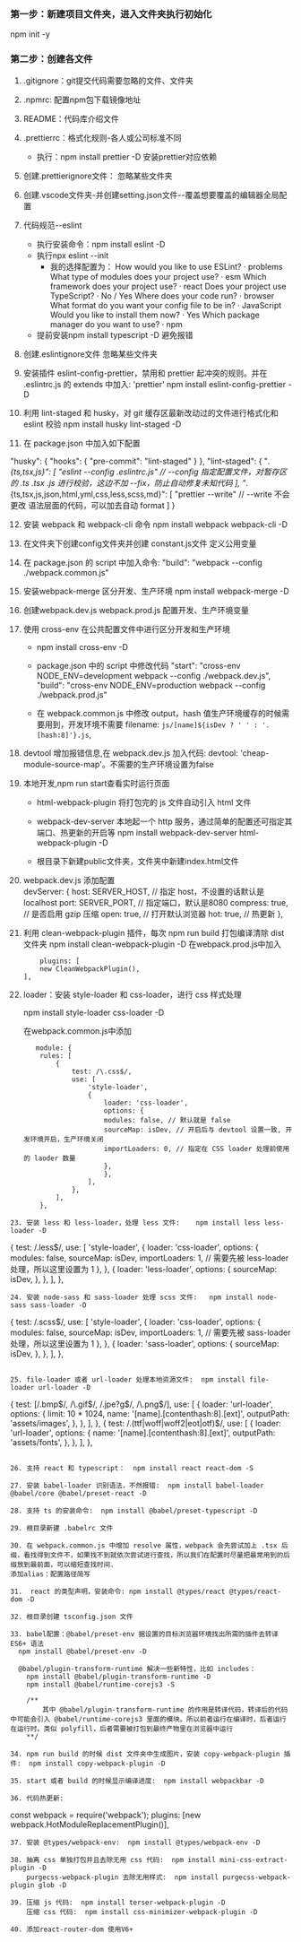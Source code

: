 ### 第一步：新建项目文件夹，进入文件夹执行初始化
npm init -y

### 第二步：创建各文件
1. .gitignore：git提交代码需要忽略的文件、文件夹

2. .npmrc: 配置npm包下载镜像地址

3. README：代码库介绍文件

4. .prettierrc：格式化规则-各人或公司标准不同
    - 执行：npm install prettier -D  安装prettier对应依赖

5. 创建.prettierignore文件： 忽略某些文件夹

6. 创建.vscode文件夹-并创建setting.json文件--覆盖想要覆盖的编辑器全局配置

7. 代码规范--eslint
    - 执行安装命令：npm install eslint -D
    - 执行npx eslint --init
        - 我的选择配置为：
            How would you like to use ESLint? · problems
            What type of modules does your project use? · esm
            Which framework does your project use? · react
            Does your project use TypeScript? · No / Yes
            Where does your code run? · browser
            What format do you want your config file to be in? · JavaScript
            Would you like to install them now? · Yes
            Which package manager do you want to use? · npm
    - 提前安装npm install typescript -D  避免报错

8. 创建.eslintignore文件 忽略某些文件夹

9. 安装插件 eslint-config-prettier，禁用和 prettier 起冲突的规则。并在 .eslintrc.js 的 extends 中加入:  'prettier'
    npm install eslint-config-prettier -D

10. 利用 lint-staged 和 husky，对 git 缓存区最新改动过的文件进行格式化和 eslint 校验
    npm install husky lint-staged -D

11. 在 package.json 中加入如下配置

  "husky": {
   "hooks": {
     "pre-commit": "lint-staged"
   }
 },
 "lint-staged": {
   "*.{ts,tsx,js}": [
     "eslint --config .eslintrc.js" // --config 指定配置文件，对暂存区的 .ts .tsx .js 进行校验，这边不加 --fix，防止自动修复未知代码
   ],
   "*.{ts,tsx,js,json,html,yml,css,less,scss,md}": [
     "prettier --write" // --write 不会更改 语法层面的代码，可以加去自动 format
   ]
 }

12. 安装 webpack 和 webpack-cli 命令
    npm install webpack webpack-cli -D

13. 在文件夹下创建config文件夹并创建 constant.js文件 定义公用变量

14. 在 package.json 的 script 中加入命令:   "build": "webpack --config ./webpack.common.js"

15. 安装webpack-merge 区分开发、生产环境
    npm install webpack-merge -D

16. 创建webpack.dev.js   webpack.prod.js 配置开发、生产环境变量

17. 使用 cross-env 在公共配置文件中进行区分开发和生产环境
    - npm install cross-env -D
    - package.json 中的 script 中修改代码
        "start": "cross-env NODE_ENV=development webpack --config ./webpack.dev.js",
        "build": "cross-env NODE_ENV=production webpack --config ./webpack.prod.js"

    - 在 webpack.common.js 中修改 output，hash 值生产环境缓存的时候需要用到，开发环境不需要
        filename: `js/[name]${isDev ? ' ' : '.[hash:8]'}.js`,

18. devtool 增加报错信息,在 webpack.dev.js 加入代码:  devtool: 'cheap-module-source-map'。不需要的生产环境设置为false

19. 本地开发,npm run start查看实时运行页面
    - html-webpack-plugin 将打包完的 js 文件自动引入 html 文件
    - webpack-dev-server 本地起一个 http 服务，通过简单的配置还可指定其端口、热更新的开启等
    npm install webpack-dev-server html-webpack-plugin -D

    - 根目录下新建public文件夹，文件夹中新建index.html文件

20. webpack.dev.js 添加配置  
    devServer: {
        host: SERVER_HOST, // 指定 host，不设置的话默认是 localhost
        port: SERVER_PORT, // 指定端口，默认是8080
        compress: true, // 是否启用 gzip 压缩
        open: true, // 打开默认浏览器
        hot: true, // 热更新
    },

21. 利用 clean-webpack-plugin 插件，每次 npm run build 打包编译清除 dist 文件夹
    npm install clean-webpack-plugin -D
    在webpack.prod.js中加入   
    ```
        plugins: [
        new CleanWebpackPlugin(),
    ],
    ```
22. loader：安装 style-loader 和 css-loader，进行 css 样式处理

    npm install style-loader css-loader -D

    在webpack.common.js中添加
    ```
       module: {
        rules: [
            {
                test: /\.css$/,
                use: [
                    'style-loader',
                    {
                        loader: 'css-loader',
                        options: {
                        modules: false, // 默认就是 false
                        sourceMap: isDev, // 开启后与 devtool 设置一致, 开发环境开启，生产环境关闭
                        importLoaders: 0, // 指定在 CSS loader 处理前使用的 laoder 数量
                        },
                        },
                    ],
                },
            ],
        },
  ```
23. 安装 less 和 less-loader，处理 less 文件:    npm install less less-loader -D
```
 {
    test: /\.less$/,
    use: [
      'style-loader',
      {
        loader: 'css-loader',
        options: {
          modules: false,
          sourceMap: isDev,
          importLoaders: 1, // 需要先被 less-loader 处理，所以这里设置为 1
        },
      },
      {
        loader: 'less-loader',
        options: {
          sourceMap: isDev,
        },
      },
    ],
  },
```
24. 安装 node-sass 和 sass-loader 处理 scss 文件:   npm install node-sass sass-loader -D
```
   {
    test: /\.scss$/,
      use: [
        'style-loader',
        {
          loader: 'css-loader',
          options: {
            modules: false,
            sourceMap: isDev,
            importLoaders: 1, // 需要先被 sass-loader 处理，所以这里设置为 1
          },
        },
        {
          loader: 'sass-loader',
          options: {
            sourceMap: isDev,
          },
        },
      ],
    },
```

25. file-loader 或者 url-loader 处理本地资源文件:  npm install file-loader url-loader -D
```
  {
     test: [/\.bmp$/, /\.gif$/, /\.jpe?g$/, /\.png$/],
     use: [
       {
         loader: 'url-loader',
         options: {
           limit: 10 * 1024,
           name: '[name].[contenthash:8].[ext]',
           outputPath: 'assets/images',
         },
       },
     ],
   },
   {
     test: /\.(ttf|woff|woff2|eot|otf)$/,
     use: [
       {
         loader: 'url-loader',
         options: {
           name: '[name].[contenthash:8].[ext]',
          outputPath: 'assets/fonts',
        },
      },
    ],
  },
```

26. 支持 react 和 typescript：  npm install react react-dom -S

27. 安装 babel-loader 识别语法，不然报错:  npm install babel-loader @babel/core @babel/preset-react -D

28. 支持 ts 的安装命令:  npm install @babel/preset-typescript -D

29. 根目录新建 .babelrc 文件

30. 在 webpack.common.js 中增加 resolve 属性，webpack 会先尝试加上 .tsx 后缀，看找得到文件不，如果找不到就依次尝试进行查找，所以我们在配置时尽量把最常用到的后缀放到最前面，可以缩短查找时间.
添加alias：配置路径简写

31.  react 的类型声明，安装命令: npm install @types/react @types/react-dom -D

32. 根目录创建 tsconfig.json 文件

33. babel配置：@babel/preset-env 据设置的目标浏览器环境找出所需的插件去转译 ES6+ 语法
  npm install @babel/preset-env -D

  @babel/plugin-transform-runtime 解决一些新特性，比如 includes：  
    npm install @babel/plugin-transform-runtime -D
    npm install @babel/runtime-corejs3 -S

    /**
        其中 @babel/plugin-transform-runtime 的作用是转译代码，转译后的代码中可能会引入 @babel/runtime-corejs3 里面的模块。所以前者运行在编译时，后者运行在运行时。类似 polyfill，后者需要被打包到最终产物里在浏览器中运行
    **/

34. npm run build 的时候 dist 文件夹中生成图片，安装 copy-webpack-plugin 插件:  npm install copy-webpack-plugin -D

35. start 或者 build 的时候显示编译进度:  npm install webpackbar -D

36. 代码热更新:
```
  const webpack = require('webpack');
  plugins: [new webpack.HotModuleReplacementPlugin()],
```
37. 安装 @types/webpack-env:  npm install @types/webpack-env -D

38. 抽离 css 单独打包并且去除无用 css 代码:  npm install mini-css-extract-plugin -D
    purgecss-webpack-plugin 去除无用样式:  npm install purgecss-webpack-plugin glob -D

39. 压缩 js 代码:  npm install terser-webpack-plugin -D
    压缩 css 代码:  npm install css-minimizer-webpack-plugin -D

40. 添加react-router-dom 使用V6+










